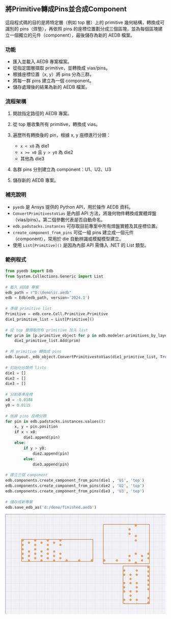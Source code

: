 將Primitive轉成Pins並合成Component
---

這段程式碼的目的是將特定層（例如 top 層）上的 primitive 幾何結構，轉換成可識別的 pins（焊墊），再依照 pins 的座標位置劃分成三個區塊，並為每個區塊建立一個獨立的元件（component），最後儲存為新的 AEDB 檔案。

### 功能

* 匯入並載入 AEDB 專案檔案。
* 從指定圖層擷取 primitive，並轉換成 vias/pins。
* 根據座標位置（x, y）將 pins 分為三群。
* 將每一群 pins 建立為一個 component。
* 儲存處理後的結果為新的 AEDB 檔案。

### 流程架構

1. 開啟指定路徑的 AEDB 專案。
2. 從 top 層收集所有 primitive，轉換成 vias。
3. 遍歷所有轉換後的 pin，根據 x, y 座標進行分類：

   * `x < x0` 為 die1
   * `x >= x0` 且 `y > y0` 為 die2
   * 其他為 die3
4. 各群 pins 分別建立為 component：U1、U2、U3
5. 儲存新的 AEDB 專案。

### 補充說明

* `pyedb` 是 Ansys 提供的 Python API，用於操作 AEDB 資料。
* `ConvertPrimitivestoVias` 是內部 API 方法，將幾何物件轉換成實體焊盤（vias/pins）。第二個參數代表是否自動命名。
* `edb.padstacks.instances` 可存取目前專案中所有焊盤實體及其座標位置。
* `create_component_from_pins` 可從一組 pins 建立成一個元件（component），常用於 die 自動辨識或模擬模型建立。
* 使用 `List[Primitive]()` 是因為內部 API 需傳入 .NET 的 List 類型。

### 範例程式

```python
from pyedb import Edb
from System.Collections.Generic import List

# 載入 AEDB 專案
edb_path = r"D:\demo\ic.aedb"
edb = Edb(edb_path, version='2024.1')

# 準備 primitive list
Primitive = edb.core.Cell.Primitive.Primitive
die1_primitive_list = List[Primitive]()

# 從 top 層擷取所有 primitive 加入 list
for prim in [p.primitive_object for p in edb.modeler.primitives_by_layer['top']]:
    die1_primitive_list.Add(prim)

# 將 primitive 轉換成 pins
edb.layout._edb_object.ConvertPrimitivestoVias(die1_primitive_list, True)

# 初始化分類用 lists
die1 = []
die2 = []
die3 = []

# 分割基準座標
x0 = -0.0188
y0 = 0.0115

# 依據 pins 座標分類
for pin in edb.padstacks.instances.values():
    x, y = pin.position
    if x < x0:
        die1.append(pin)
    else:
        if y > y0:
            die2.append(pin)
        else:
            die3.append(pin)

# 建立三個 component
edb.components.create_component_from_pins(die1 , 'U1', 'top')
edb.components.create_component_from_pins(die2 , 'U2', 'top')
edb.components.create_component_from_pins(die3 , 'U3', 'top')

# 儲存成新專案
edb.save_edb_as('d:/demo/finished.aedb')
```

![](/assets/2025-10-21_21-19-58.png)